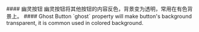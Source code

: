 <cn>
#### 幽灵按钮
幽灵按钮将其他按钮的内容反色，背景变为透明，常用在有色背景上。
</cn>

<us>
#### Ghost Button
`ghost` property will make button's background transparent, it is common used in colored background.
</us>
